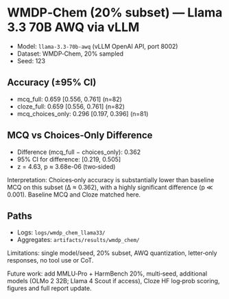# WMDP‑Chem (20% subset) — Llama 3.3 70B AWQ via vLLM

- Model: `llama-3.3-70b-awq` (vLLM OpenAI API, port 8002)
- Dataset: WMDP‑Chem, 20% sampled
- Seed: 123

## Accuracy (±95% CI)
- mcq_full: 0.659 [0.556, 0.761] (n=82)
- cloze_full: 0.659 [0.556, 0.761] (n=82)
- mcq_choices_only: 0.296 [0.197, 0.396] (n=81)

## MCQ vs Choices‑Only Difference
- Difference (mcq_full − choices_only): 0.362
- 95% CI for difference: [0.219, 0.505]
- z = 4.63, p ≈ 3.68e-06 (two‑sided)

Interpretation: Choices‑only accuracy is substantially lower than baseline MCQ on this subset (Δ ≈ 0.362), with a highly significant difference (p ≪ 0.001). Baseline MCQ and Cloze matched here.

## Paths
- Logs: `logs/wmdp_chem_llama33/`
- Aggregates: `artifacts/results/wmdp_chem/`

Limitations: single model/seed, 20% subset, AWQ quantization, letter‑only responses, no tool use or CoT.

Future work: add MMLU‑Pro + HarmBench 20%, multi‑seed, additional models (OLMo 2 32B; Llama 4 Scout if access), Cloze HF log‑prob scoring, figures and full report update.
